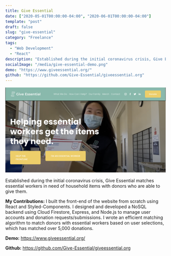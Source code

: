 ```yaml
---
title: Give Essential
date: ["2020-05-01T00:00:00-04:00", "2020-06-01T00:00:00-04:00"]
template: "post"
draft: false
slug: "give-essential"
category: "Freelance"
tags:
  - "Web Development"
  - "React"
description: "Established during the initial coronavirus crisis, Give Essential matches essential workers in need of household items with donors who are able to give them."
socialImage: "/media/give-essential-demo.png"
demo: "https://www.giveessential.org/"
github: "https://github.com/Give-Essential/giveessential.org"
---
```


[![Give Essential Demo](/media/give-essential-demo.png)](https://www.giveessential.org/)

Established during the initial coronavirus crisis, Give Essential matches essential workers in need of household items with donors who are able to give them.

**My Contributions:** I built the front-end of the website from scratch using React and Styled-Components. I designed and developed a NoSQL backend using Cloud Firestore, Express, and Node.js to manage user accounts and donation requests/submissions. I wrote an efficient matching algorithm to match donors with essential workers based on user
selections, which has matched over 5,000 donations. 

**Demo:** https://www.giveessential.org/

**Github:** https://github.com/Give-Essential/giveessential.org
